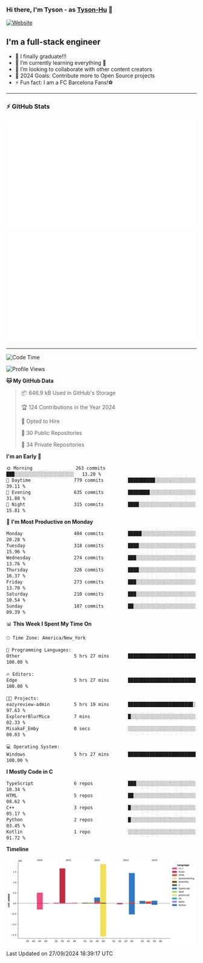 ### Hi there, I'm Tyson - as [Tyson-Hu][website] 👋

[![Website](https://img.shields.io/website?label=Tianzhe.me&style=for-the-badge&url=https%3A%2F%2Ftianzhe.me)](https://tianzhe.me)


## I'm a full-stack engineer

- 🔭 I finally graduate!!!
- 🌱 I’m currently learning everything 🤣
- 👯 I’m looking to collaborate with other content creators
- 🥅 2024 Goals: Contribute more to Open Source projects
- ⚡ Fun fact: I am a FC Barcelona Fans!⚽️

---

### ⚡️ GitHub Stats
![](https://raw.githubusercontent.com/Tyson-Hu/github-stats-card/master/generated/overview.svg)
![](https://raw.githubusercontent.com/Tyson-Hu/github-stats-card/master/generated/languages.svg)

---

<!--START_SECTION:waka-->
![Code Time](http://img.shields.io/badge/Code%20Time-253%20hrs%2053%20mins-blue)

![Profile Views](http://img.shields.io/badge/Profile%20Views-0-blue)

**🐱 My GitHub Data** 

> 📦 646.9 kB Used in GitHub's Storage 
 > 
> 🏆 124 Contributions in the Year 2024
 > 
> 💼 Opted to Hire
 > 
> 📜 30 Public Repositories 
 > 
> 🔑 34 Private Repositories 
 > 
**I'm an Early 🐤** 

```text
🌞 Morning                263 commits         ███░░░░░░░░░░░░░░░░░░░░░░   13.20 % 
🌆 Daytime                779 commits         ██████████░░░░░░░░░░░░░░░   39.11 % 
🌃 Evening                635 commits         ████████░░░░░░░░░░░░░░░░░   31.88 % 
🌙 Night                  315 commits         ████░░░░░░░░░░░░░░░░░░░░░   15.81 % 
```
📅 **I'm Most Productive on Monday** 

```text
Monday                   404 commits         █████░░░░░░░░░░░░░░░░░░░░   20.28 % 
Tuesday                  318 commits         ████░░░░░░░░░░░░░░░░░░░░░   15.96 % 
Wednesday                274 commits         ███░░░░░░░░░░░░░░░░░░░░░░   13.76 % 
Thursday                 326 commits         ████░░░░░░░░░░░░░░░░░░░░░   16.37 % 
Friday                   273 commits         ███░░░░░░░░░░░░░░░░░░░░░░   13.70 % 
Saturday                 210 commits         ███░░░░░░░░░░░░░░░░░░░░░░   10.54 % 
Sunday                   187 commits         ██░░░░░░░░░░░░░░░░░░░░░░░   09.39 % 
```


📊 **This Week I Spent My Time On** 

```text
🕑︎ Time Zone: America/New_York

💬 Programming Languages: 
Other                    5 hrs 27 mins       █████████████████████████   100.00 % 

🔥 Editors: 
Edge                     5 hrs 27 mins       █████████████████████████   100.00 % 

🐱‍💻 Projects: 
eazyreview-admin         5 hrs 19 mins       ████████████████████████░   97.63 % 
ExplorerBlurMica         7 mins              █░░░░░░░░░░░░░░░░░░░░░░░░   02.33 % 
MisakaF_Emby             0 secs              ░░░░░░░░░░░░░░░░░░░░░░░░░   00.03 % 

💻 Operating System: 
Windows                  5 hrs 27 mins       █████████████████████████   100.00 % 
```

**I Mostly Code in C** 

```text
TypeScript               6 repos             ███░░░░░░░░░░░░░░░░░░░░░░   10.34 % 
HTML                     5 repos             ██░░░░░░░░░░░░░░░░░░░░░░░   08.62 % 
C++                      3 repos             █░░░░░░░░░░░░░░░░░░░░░░░░   05.17 % 
Python                   2 repos             █░░░░░░░░░░░░░░░░░░░░░░░░   03.45 % 
Kotlin                   1 repo              ░░░░░░░░░░░░░░░░░░░░░░░░░   01.72 % 
```



**Timeline**

![Lines of Code chart](https://raw.githubusercontent.com/Tyson-Hu/Tyson-Hu/main/assets/bar_graph.png)


 Last Updated on 27/09/2024 18:39:17 UTC
<!--END_SECTION:waka-->


[website]: https://github.com/Tyson-Hu
